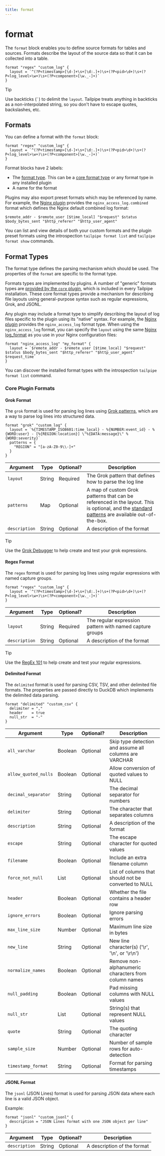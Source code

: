 ```yaml
---
title: format
---
```


# format

The `format` block enables you to define source formats for tables and sources.  Formats describe the layout of the source data so that it can be collected into a table.


```hcl
format "regex" "custom_log" {
  layout = `^(?P<timestamp>[\d-]+\s+[\d:.]+)\s+(?P<pid>\d+)\s+(?P<log_level>\w+)\s+(?P<component>[\w._-]+)`
}
```

> [!TIP]
> Use backticks (<code>`</code>) to delimit the <code>layout</code>.  Tailpipe treats anything in backticks as a non-interpolated string, so you don't have to escape quotes, backslashes, etc.

## Formats

You can define a format with the `format` block:

```hcl
format "regex" "custom_log" {
  layout = `^(?P<timestamp>[\d-]+\s+[\d:.]+)\s+(?P<pid>\d+)\s+(?P<log_level>\w+)\s+(?P<component>[\w._-]+)`
}
```
Format blocks have 2 labels:
- The [format type](#format-types).  This can be a [core format type](#core-plugin-formats) or any format type in any installed plugin
- A name for the format


Plugins may also export preset formats which may be referenced by name.    For example, the [Nginx plugin](https://hub.tailpipe.io/plugins/turbot/nginx) provides the `nginx_access_log.combined` format which defines the Nginx default combined log format:
```
$remote_addr - $remote_user [$time_local] "$request" $status $body_bytes_sent "$http_referer" "$http_user_agent"
```

You can list and view details of both your custom formats and the plugin preset formats using the introspection `tailpipe format list` and `tailpipe format show` commands.



## Format Types

The format type defines the parsing mechanism which should be used. The properties of the `format` are specific to the format type.

Formats types are implemented by plugins. A number of "generic" formats types are [provided by the `core` plugin](#core-plugin-formats), which is included in every Tailpipe installation.  These core format types provide a mechanism for describing file layouts using general-purpose syntax such as regular expressions, Grok, and JSONL. 
 
Any plugin may include a format type to simplify describing the layout of log files specific to the plugin using its "native" syntax.  For example, the [Nginx plugin](https://hub.tailpipe.io/plugins/turbot/nginx) provides the `nginx_access_log` format type.  When using the `nginx_access_log` format, you can specify the `layout` using the same [Nginx log_format](https://nginx.org/en/docs/http/ngx_http_log_module.html#log_format) as you use in your Nginx configuration files:

```hcl
format "nginx_access_log" "my_format" {
  layout = `$remote_addr - $remote_user [$time_local] "$request" $status $body_bytes_sent "$http_referer" "$http_user_agent" $request_time`
}
```

You can discover the installed format types with the introspection `tailpipe format list` command.


### Core Plugin Formats

#### Grok Format
The `grok` format is used for parsing log lines using [Grok patterns](https://www.elastic.co/guide/en/logstash/current/plugins-filters-grok.html#_grok_basics), which are a way to parse log lines into structured data.

```hcl
format "grok" "custom_log" {
  layout = `%{TIMESTAMP_ISO8601:time_local} - %{NUMBER:event_id} - %{WORD:user} - [%{REGION:location}] \"%{DATA:message}\" %{WORD:severity}`
  patterns = {
    "REGION" = "[a-zA-Z0-9\\-]+"
  }
}
```

| Argument     | Type     | Optional? | Description
|--------------|----------|-----------|-----------------
| `layout`     | String   | Required  | The Grok pattern that defines how to parse the log line
| `patterns`   | Map      | Optional  | A map of custom Grok patterns that can be referenced in the layout.  This is optional, and the [standard patterns](https://github.com/elastic/go-grok?tab=readme-ov-file#default-set-of-patterns) are available out-of-the-box.
| `description`| String   | Optional  | A description of the format

> [!TIP]
> Use the [Grok Debugger](https://grokdebugger.com/) to help create and test your grok expressions. 


#### Regex Format
The `regex` format is used for parsing log lines using regular expressions with named capture groups.

```hcl
format "regex" "custom_log" {
  layout = `^(?P<timestamp>[\d-]+\s+[\d:.]+)\s+(?P<pid>\d+)\s+(?P<log_level>\w+)\s+(?P<component>[\w._-]+)`
}
```

| Argument     | Type     | Optional? | Description
|--------------|----------|-----------|-----------------
| `layout`     | String   | Required  | The regular expression pattern with named capture groups
| `description`| String   | Optional  | A description of the format

> [!TIP]
> Use the [RegEx 101](https://regex101.com/) to help create and test your regular expressions. 

#### Delimited Format
The `delimited` format is used for parsing CSV, TSV, and other delimited file formats. The properties are passed directly to DuckDB which implements the delimited data parsing.

```hcl
format "delimited" "custom_csv" {
  delimiter = ","
  header    = true
  null_str  = "-"
}
```

| Argument            | Type     | Optional? | Description
|---------------------|----------|-----------|-----------------
| `all_varchar`       | Boolean  | Optional |  Skip type detection and assume all columns are VARCHAR
| `allow_quoted_nulls`| Boolean  | Optional |  Allow conversion of quoted values to NULL
| `decimal_separator` | String   | Optional |  The decimal separator for numbers
| `delimiter`         | String   | Optional |  The character that separates columns
| `description`       | String   | Optional |  A description of the format
| `escape`            | String   | Optional |  The escape character for quoted values
| `filename`          | Boolean  | Optional |  Include an extra filename column
| `force_not_null`    | List     | Optional |  List of columns that should not be converted to NULL
| `header`            | Boolean  | Optional |  Whether the file contains a header row
| `ignore_errors`     | Boolean  | Optional |  Ignore parsing errors
| `max_line_size`     | Number   | Optional |  Maximum line size in bytes
| `new_line`          | String   | Optional |  New line character(s) ('\r', '\n', or '\r\n')
| `normalize_names`   | Boolean  | Optional |  Remove non-alphanumeric characters from column names
| `null_padding`      | Boolean  | Optional |  Pad missing columns with NULL values
| `null_str`          | List     | Optional |  String(s) that represent NULL values
| `quote`             | String   | Optional |  The quoting character
| `sample_size`       | Number   | Optional |  Number of sample rows for auto-detection
| `timestamp_format`  | String   | Optional |  Format for parsing timestamps


#### JSONL Format
The `jsonl` (JSON Lines) format is used for parsing JSON data where each line is a valid JSON object.

Example:
```hcl
format "jsonl" "custom_jsonl" {
  description = "JSON Lines format with one JSON object per line"
}
```

| Argument     | Type     | Optional? | Description
|--------------|----------|-----------|-----------------
| `description`| String   | Optional  | A description of the format
